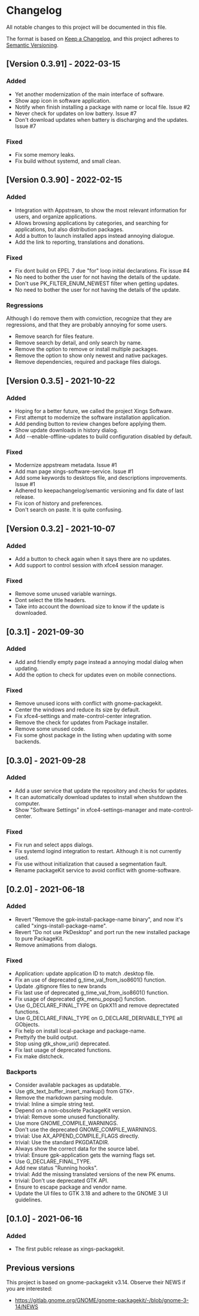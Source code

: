 # Changelog

All notable changes to this project will be documented in this file.

The format is based on [Keep a Changelog](https://keepachangelog.com/en/1.0.0/),
and this project adheres to [Semantic Versioning](https://semver.org/spec/v2.0.0.html).

## [Version 0.3.91] - 2022-03-15
### Added
 - Yet another modernization of the main interface of software.
 - Show app icon in software application.
 - Notify when finish installing a package with name or local file. Issue #2
 - Never check for updates on low battery. Issue #7
 - Don't download updates when battery is discharging and the updates. Issue #7

### Fixed
- Fix some memory leaks.
- Fix build without systemd, and small clean.

## [Version 0.3.90] - 2022-02-15
### Added
 - Integration with Appstream, to show the most relevant information for users,
   and organize applications.
 - Allows browsing applications by categories, and searching for applications,
   but also distribution packages.
 - Add a button to launch installed apps instead annoying dialogue.
 - Add the link to reporting, translations and donations.

### Fixed
 - Fix dont build on EPEL 7 due "for" loop initial declarations. Fix issue #4
 - No need to bother the user for not having the details of the update.
 - Don't use PK_FILTER_ENUM_NEWEST filter when getting updates.
 - No need to bother the user for not having the details of the update.

### Regressions
Although I do remove them with conviction, recognize that they are regressions,
and that they are probably annoying for some users.
 - Remove search for files feature.
 - Remove search by detail, and only search by name.
 - Remove the option to remove or install multiple packages.
 - Remove the option to show only newest and native packages.
 - Remove dependencies, required and package files dialogs.

## [Version 0.3.5] - 2021-10-22
### Added
 - Hoping for a better future, we called the project Xings Software.
 - First attempt to modernize the software installation application.
 - Add pending button to review changes before applying them.
 - Show update downloads in history dialog.
 - Add --enable-offline-updates to build configuration disabled by default.

### Fixed
 - Modernize appstream metadata. Issue #1
 - Add man page xings-software-service. Issue #1
 - Add some keywords to desktops file, and descriptions improvements. Issue #1
 - Adhered to keepachangelog/semantic versioning and fix date of last release.
 - Fix icon of history and preferences.
 - Don't search on paste. It is quite confusing.

## [Version 0.3.2] - 2021-10-07
### Added
 - Add a button to check again when it says there are no updates.
 - Add support to control session with xfce4 session manager.

### Fixed
 - Remove some unused variable warnings.
 - Dont select the title headers.
 - Take into account the download size to know if the update is downloaded.

## [0.3.1] - 2021-09-30
### Added
 - Add and friendly empty page instead a annoying modal dialog when updating.
 - Add the option to check for updates even on mobile connections.

### Fixed
 - Remove unused icons with conflict with gnome-packagekit.
 - Center the windows and reduce its size by default.
 - Fix xfce4-settings and mate-control-center integration.
 - Remove the check for updates from Package installer.
 - Remove some unused code.
 - Fix some ghost package in the listing when updating with some backends.

## [0.3.0] - 2021-09-28
### Added
 - Add a user service that update the repository and checks for updates.
 - It can automatically download updates to install when shutdown the computer.
 - Show "Software Settings" in xfce4-settings-manager and mate-control-center.

### Fixed
 - Fix run and select apps dialogs.
 - Fix systemd logind integration to restart. Although it is not currently used.
 - Fix use without initialization that caused a segmentation fault.
 - Rename packageKit service to avoid conflict with gnome-software.

## [0.2.0] - 2021-06-18
### Added
 - Revert "Remove the gpk-install-package-name binary", and now it's called
   "xings-install-package-name".
 - Revert "Do not use PkDesktop" and port run the new installed package to pure
   PackageKit.
 - Remove animations from dialogs.

### Fixed
 - Application: update application ID to match .desktop file.
 - Fix an use of deprecated g_time_val_from_iso8601() function.
 - Update .gitignore files to new brands
 - Fix last use of deprecated g_time_val_from_iso8601() function.
 - Fix usage of deprecated gtk_menu_popup() function.
 - Use G_DECLARE_FINAL_TYPE on GpkX11 and remove deprectated functions.
 - Use G_DECLARE_FINAL_TYPE on G_DECLARE_DERIVABLE_TYPE all GObjects.
 - Fix help on install local-package and package-name.
 - Prettyify the build output.
 - Stop using gtk_show_uri() deprecated.
 - Fix last usage of deprecated functions.
 - Fix make distcheck.

### Backports
 - Consider available packages as updatable.
 - Use gtk_text_buffer_insert_markup() from GTK+.
 - Remove the markdown parsing module.
 - trivial: Inline a simple string test.
 - Depend on a non-obsolete PackageKit version.
 - trivial: Remove some unused functionality.
 - Use more GNOME_COMPILE_WARNINGS.
 - Don't use the deprecated GNOME_COMPILE_WARNINGS.
 - trivial: Use AX_APPEND_COMPILE_FLAGS directly.
 - trivial: Use the standard PKGDATADIR.
 - Always show the correct data for the source label.
 - trivial: Ensure gpk-application gets the warning flags set.
 - Use G_DECLARE_FINAL_TYPE.
 - Add new status "Running hooks".
 - trivial: Add the missing translated versions of the new PK enums.
 - trivial: Don't use deprecated GTK API.
 - Ensure to escape package and vendor name.
 - Update the UI files to GTK 3.18 and adhere to the GNOME 3 UI guidelines.

## [0.1.0] - 2021-06-16
### Added
 - The first public release as xings-packagekit.

## Previous versions

This project is based on gnome-packagekit v3.14. Observe their NEWS if you are
interested:
* https://gitlab.gnome.org/GNOME/gnome-packagekit/-/blob/gnome-3-14/NEWS
